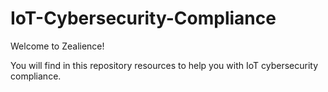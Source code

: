 # IoT-Cybersecurity-Compliance

Welcome to Zealience!

You will find in this repository resources to help you with IoT cybersecurity compliance.
